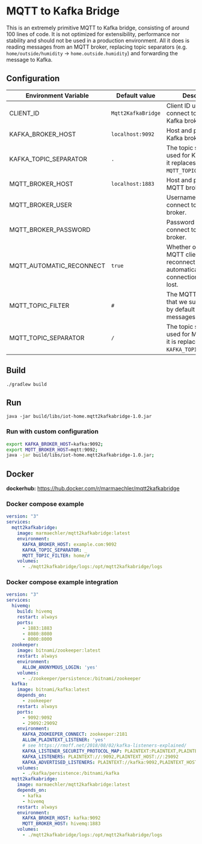# MQTT to Kafka Bridge

This is an extremely primitive MQTT to Kafka bridge, consisting of around 100 lines of code. It is not optimized for extensibility, performance nor stability and should not be used in a production environment.
All it does is reading messages from an MQTT broker, replacing topic separators (e.g. `home/outside/humidity` -> `home.outside.humidity`) and forwarding the message to Kafka.

## Configuration

| Environment Variable | Default value | Description |
|---|---|---|
| CLIENT_ID | `Mqtt2KafkaBridge` | Client ID used to connect to MQTT and Kafka broker. |
| KAFKA_BROKER_HOST | `localhost:9092` | Host and port of your Kafka broker. |
| KAFKA_TOPIC_SEPARATOR | `.` | The topic separator used for Kafka topics, it replaces `MQTT_TOPIC_SEPARATOR`. |
| MQTT_BROKER_HOST | `localhost:1883` | Host and port of your MQTT broker. |
| MQTT_BROKER_USER |  | Username used to connect to MQTT broker. |
| MQTT_BROKER_PASSWORD |  | Password used to connect to MQTT broker. |
| MQTT_AUTOMATIC_RECONNECT | `true` | Whether or not the MQTT client should reconnect automatically after connection to broker is lost. |
| MQTT_TOPIC_FILTER | `#` | The MQTT topic filter that we subscribe to, by default all messages. |
| MQTT_TOPIC_SEPARATOR | `/` | The topic separator used for MQTT topics, it is replaced by `KAFKA_TOPIC_SEPARATOR`. |

## Build

`./gradlew build`

## Run

`java -jar build/libs/iot-home.mqtt2kafkabridge-1.0.jar`

### Run with custom configuration

```bash 
export KAFKA_BROKER_HOST=kafka:9092;
export MQTT_BROKER_HOST=mqtt:9092;
java -jar build/libs/iot-home.mqtt2kafkabridge-1.0.jar;
```

## Docker

**dockerhub:** https://hub.docker.com/r/marmaechler/mqtt2kafkabridge 

### Docker compose example

```yaml
version: "3"
services:
  mqtt2kafkabridge:
    image: marmaechler/mqtt2kafkabridge:latest
    environment:
      KAFKA_BROKER_HOST: example.com:9092
      KAFKA_TOPIC_SEPARATOR: _
      MQTT_TOPIC_FILTER: home/#
    volumes:
      - ./mqtt2kafkabridge/logs:/opt/mqtt2kafkabridge/logs
```

### Docker compose example integration

```yaml
version: "3"
services:
  hivemq:
    build: hivemq
    restart: always
    ports:
      - 1883:1883
      - 8080:8080
      - 8000:8000
  zookeeper:
    image: bitnami/zookeeper:latest
    restart: always
    environment:
      ALLOW_ANONYMOUS_LOGIN: 'yes'
    volumes:
      - ./zookeeper/persistence:/bitnami/zookeeper
  kafka:
    image: bitnami/kafka:latest
    depends_on:
      - zookeeper
    restart: always
    ports:
      - 9092:9092
      - 29092:29092
    environment:
      KAFKA_ZOOKEEPER_CONNECT: zookeeper:2181
      ALLOW_PLAINTEXT_LISTENER: 'yes'
      # see https://rmoff.net/2018/08/02/kafka-listeners-explained/
      KAFKA_LISTENER_SECURITY_PROTOCOL_MAP: PLAINTEXT:PLAINTEXT,PLAINTEXT_HOST:PLAINTEXT
      KAFKA_LISTENERS: PLAINTEXT://:9092,PLAINTEXT_HOST://:29092
      KAFKA_ADVERTISED_LISTENERS: PLAINTEXT://kafka:9092,PLAINTEXT_HOST://localhost:29092
    volumes:
      - ./kafka/persistence:/bitnami/kafka
  mqtt2kafkabridge:
    image: marmaechler/mqtt2kafkabridge:latest
    depends_on:
      - kafka
      - hivemq
    restart: always
    environment:
      KAFKA_BROKER_HOST: kafka:9092
      MQTT_BROKER_HOST: hivemq:1883
    volumes:
      - ./mqtt2kafkabridge/logs:/opt/mqtt2kafkabridge/logs
```